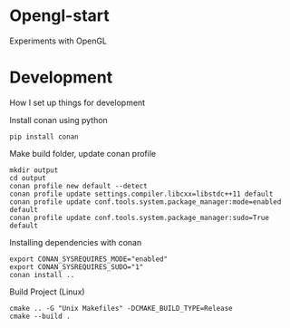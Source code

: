 # Opengl-start

Experiments with OpenGL

# Development

How I set up things for development

Install conan using python
```
pip install conan
```

Make build folder, update conan profile
```
mkdir output
cd output
conan profile new default --detect
conan profile update settings.compiler.libcxx=libstdc++11 default
conan profile update conf.tools.system.package_manager:mode=enabled default
conan profile update conf.tools.system.package_manager:sudo=True default
```

Installing dependencies with conan
```
export CONAN_SYSREQUIRES_MODE="enabled"
export CONAN_SYSREQUIRES_SUDO="1"
conan install ..
```

Build Project (Linux)
```
cmake .. -G "Unix Makefiles" -DCMAKE_BUILD_TYPE=Release
cmake --build . 
```


